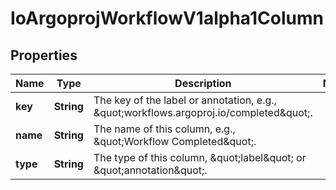 
# IoArgoprojWorkflowV1alpha1Column

## Properties
Name | Type | Description | Notes
------------ | ------------- | ------------- | -------------
**key** | **String** | The key of the label or annotation, e.g., \&quot;workflows.argoproj.io/completed\&quot;. | 
**name** | **String** | The name of this column, e.g., \&quot;Workflow Completed\&quot;. | 
**type** | **String** | The type of this column, \&quot;label\&quot; or \&quot;annotation\&quot;. | 



